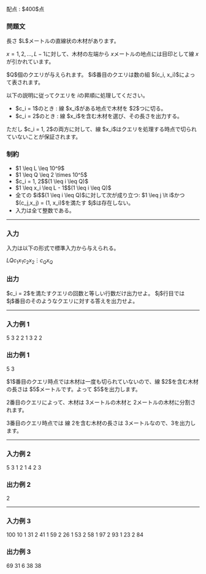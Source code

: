 
<div>

<span>

<span>

<p>
配点 : $400$点
</p>

<div>

<section>

### **問題文**

<p>
長さ $L$メートルの直線状の木材があります。

$x = 1, 2, \dots, L - 1$に対して、木材の左端から $x$メートルの地点には目印として線 $x$が引かれています。
</p>

<p>
$Q$個のクエリが与えられます。 $i$番目のクエリは数の組 $(c_i, x_i)$によって表されます。

以下の説明に従ってクエリを $i$の昇順に処理してください。
</p>

<ul>

<li>
$c_i = 1$のとき : 線 $x_i$がある地点で木材を $2$つに切る。
</li>

<li>
$c_i = 2$のとき : 線 $x_i$を含む木材を選び、その長さを出力する。
</li>

</ul>

<p>
ただし $c_i = 1, 2$の両方に対して、線 $x_i$はクエリを処理する時点で切られていないことが保証されます。
</p>

</section>

</div>

<div>

<section>

### **制約**

<ul>

<li>
$1 \leq L \leq 10^9$
</li>

<li>
$1 \leq Q \leq 2 \times 10^5$
</li>

<li>
$c_i = 1, 2$$(1 \leq i \leq Q)$
</li>

<li>
$1 \leq x_i \leq L - 1$$(1 \leq i \leq Q)$
</li>

<li>
全ての $i$$(1 \leq i \leq Q)$に対して次が成り立つ: $1 \leq j \lt i$かつ $(c_j,x_j) = (1, x_i)$を満たす $j$は存在しない。
</li>

<li>
入力は全て整数である。
</li>

</ul>

</section>

</div>

---

<div>

<div>

<section>

### **入力**

<p>
入力は以下の形式で標準入力から与えられる。
</p>

<div>

$L$$Q$$c_1$$x_1$$c_2$$x_2$$\vdots$$c_Q$$x_Q$
</div>

</section>

</div>

<div>

<section>

### **出力**

<p>
$c_i = 2$を満たすクエリの回数と等しい行数だけ出力せよ。
$j$行目では $j$番目のそのようなクエリに対する答えを出力せよ。
</p>

</section>

</div>

</div>

---

<div>

<section>

### **入力例 1**

<div>

5 3
2 2
1 3
2 2

</div>

</section>

</div>

<div>

<section>

### **出力例 1**

<div>

5
3

</div>

<p>
$1$番目のクエリ時点では木材は一度も切られていないので、線 $2$を含む木材の長さは $5$メートルです。よって $5$を出力します。

$2$番目のクエリによって、木材は $3$メートルの木材と $2$メートルの木材に分割されます。

$3$番目のクエリ時点では 線 $2$を含む木材の長さは $3$メートルなので、$3$を出力します。
</p>

</section>

</div>

---

<div>

<section>

### **入力例 2**

<div>

5 3
1 2
1 4
2 3

</div>

</section>

</div>

<div>

<section>

### **出力例 2**

<div>

2

</div>

</section>

</div>

---

<div>

<section>

### **入力例 3**

<div>

100 10
1 31
2 41
1 59
2 26
1 53
2 58
1 97
2 93
1 23
2 84

</div>

</section>

</div>

<div>

<section>

### **出力例 3**

<div>

69
31
6
38
38

</div>

</section>

</div>

</span>

</span>

</div>
